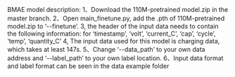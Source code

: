 BMAE model description:
1、Download the 110M-pretrained model.zip in the master branch.
2、Open main_finetune.py, add the .pth of 110M-pretrained model.zip to ‘--finetune’.
3, the header of the input data needs to contain the following information: for ‘timestamp’, ‘volt’, ‘current_C’, ‘cap’, ‘cycle’, ‘temp’, ‘quantity_C’
4, The input data used for this model is charging data, which takes at least 147s.
5、Change ‘--data_path’ to your own data address and ‘--label_path’ to your own label location.
6、Input data format and label format can be seen in the data example folder
